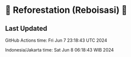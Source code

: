 
# 🌳 Reforestation (Reboisasi) 🌲

## Last Updated

GitHub Actions time: Fri Jun  7 23:18:43 UTC 2024

Indonesia/Jakarta time: Sat Jun  8 06:18:43 WIB 2024
